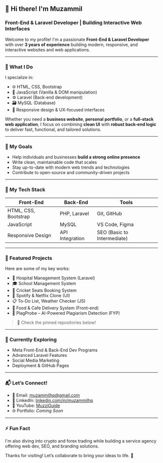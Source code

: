 ## 👋 Hi there! I'm Muzammil  
### Front-End & Laravel Developer | Building Interactive Web Interfaces  

Welcome to my profile! I'm a passionate **Front-End & Laravel Developer** with over **3 years of experience** building modern, responsive, and interactive websites and web applications.

---

### 💼 What I Do
I specialize in:
- 🌐 HTML, CSS, Bootstrap
- 🧠 JavaScript (Vanilla & DOM manipulation)
- ⚙️ Laravel (Back-end development)
- 🗃️ MySQL (Database)
- 📲 Responsive design & UX-focused interfaces

Whether you need a **business website**, **personal portfolio**, or a **full-stack web application**, I focus on combining **clean UI** with **robust back-end logic** to deliver fast, functional, and tailored solutions.

---

### 🚀 My Goals
- Help individuals and businesses **build a strong online presence**
- Write clean, maintainable code that scales
- Stay up-to-date with modern web trends and technologies
- Contribute to open-source and community-driven projects

---

### 📌 My Tech Stack

| Front-End  | Back-End | Tools |
|------------|----------|-------|
| HTML, CSS, Bootstrap | PHP, Laravel | Git, GitHub |
| JavaScript           | MySQL        | VS Code, Figma |
| Responsive Design    | API Integration | SEO (Basic to Intermediate) |

---

### 🧩 Featured Projects
Here are some of my key works:
- 🏥 Hospital Management System (Laravel)
- 🎓 School Management System
- 🏏 Cricket Seats Booking System
- 🎵 Spotify & Netflix Clone (UI)
- 📋 To-Do List, Weather Checker (JS)
- 🍔 Food & Cafe Delivery System (Front-end)
- 🧠 PlagProbe – AI-Powered Plagiarism Detection (FYP)

> 🔗 Check the pinned repositories below!

---

### 🎯 Currently Exploring
- Meta Front-End & Back-End Dev Programs
- Advanced Laravel Features
- Social Media Marketing
- Deployment & GitHub Pages

---

### 📬 Let’s Connect!
- 📧 Email: muzammilhp@gmail.com  
- 💼 LinkedIn: [linkedin.com/in/muzammilhp](https://linkedin.com/in/muzammilhp)  
- 🎥 YouTube: [MuzziGuide](https://www.youtube.com/@MuzziGuide)  
- 🌐 Portfolio: *Coming Soon*

---

### ⚡ Fun Fact
I'm also diving into crypto and forex trading while building a service agency offering web dev, SEO, and branding solutions.

Thanks for visiting! Let’s collaborate to bring your ideas to life. 🚀
